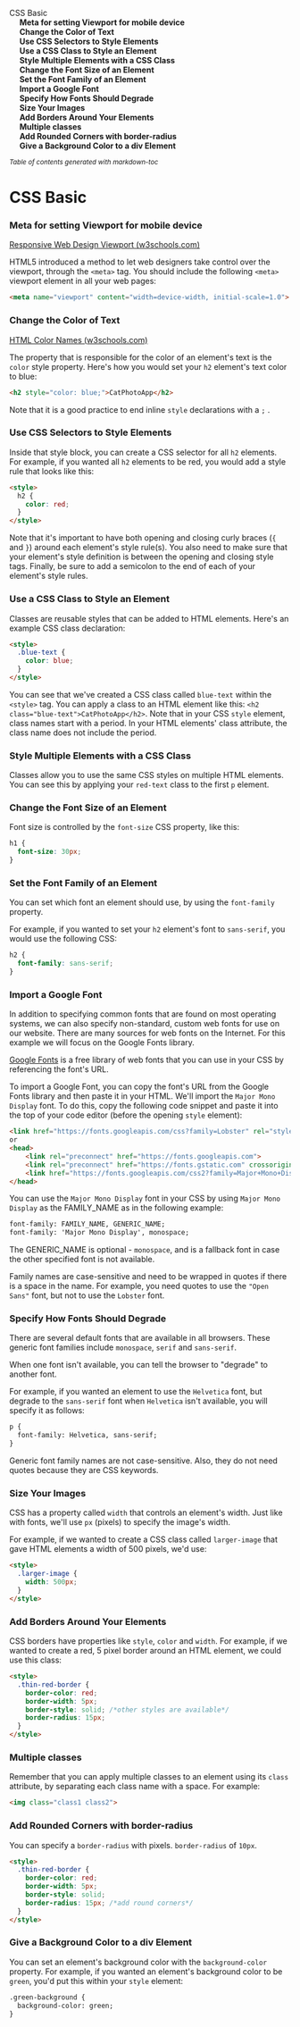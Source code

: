 <div id="toc">

- [CSS Basic](#css-basic)
    + [**Meta for setting Viewport for mobile device**](#--meta-for-setting-viewport-for-mobile-device--)
    + [**Change the Color of Text**](#--change-the-color-of-text--)
    + [**Use CSS Selectors to Style Elements**](#--use-css-selectors-to-style-elements--)
    + [**Use a CSS Class to Style an Element**](#--use-a-css-class-to-style-an-element--)
    + [**Style Multiple Elements with a CSS Class**](#--style-multiple-elements-with-a-css-class--)
    + [**Change the Font Size of an Element**](#--change-the-font-size-of-an-element--)
    + [**Set the Font Family of an Element**](#--set-the-font-family-of-an-element--)
    + [**Import a Google Font**](#--import-a-google-font--)
    + [**Specify How Fonts Should Degrade**](#--specify-how-fonts-should-degrade--)
    + [**Size Your Images**](#--size-your-images--)
    + [**Add Borders Around Your Elements**](#--add-borders-around-your-elements--)
    + [**Multiple classes**](#--multiple-classes--)
    + [**Add Rounded Corners with border-radius**](#--add-rounded-corners-with-border-radius--)
    + [**Give a Background Color to a div Element**](#--give-a-background-color-to-a-div-element--)

<small><i><a href='http://ecotrust-canada.github.io/markdown-toc/'>Table of contents generated with markdown-toc</a></i></small>


</div>

# CSS Basic

### **Meta for setting Viewport for mobile device**

[Responsive Web Design Viewport
(w3schools.com)](https://www.w3schools.com/css/css_rwd_viewport.asp)

HTML5 introduced a method to let web designers take control over the
viewport, through the `<meta>` tag. You should include the following
`<meta>` viewport element in all your web pages:

```html
<meta name="viewport" content="width=device-width, initial-scale=1.0">
```

### **Change the Color of Text**

[HTML Color Names
(w3schools.com)](https://www.w3schools.com/colors/colors_names.asp)

The property that is responsible for the color of an element's text is
the `color` style property. Here's how you would set your `h2` element's
text color to blue:

```html
<h2 style="color: blue;">CatPhotoApp</h2>
```

Note that it is a good practice to end inline `style` declarations with
a `;` .

### **Use CSS Selectors to Style Elements**

Inside that style block, you can create a CSS selector for all `h2`
elements. For example, if you wanted all `h2` elements to be red, you
would add a style rule that looks like this:

```html
<style>
  h2 {
    color: red;
  }
</style>
```

Note that it's important to have both opening and closing curly braces
(`{` and `}`) around each element's style rule(s). You also need to make
sure that your element's style definition is between the opening and
closing style tags. Finally, be sure to add a semicolon to the end of
each of your element's style rules.

### **Use a CSS Class to Style an Element**

Classes are reusable styles that can be added to HTML elements. Here's
an example CSS class declaration:

```html
<style>
  .blue-text {
    color: blue;
  }
</style>
```

You can see that we've created a CSS class called `blue-text` within the
`<style>` tag. You can apply a class to an HTML element like this:
`<h2 class="blue-text">CatPhotoApp</h2>`. Note that in your CSS `style`
element, class names start with a period. In your HTML elements' class
attribute, the class name does not include the period.

### **Style Multiple Elements with a CSS Class**

Classes allow you to use the same CSS styles on multiple HTML elements.
You can see this by applying your `red-text` class to the first `p`
element.

### **Change the Font Size of an Element**

Font size is controlled by the `font-size` CSS property, like this:

```css
h1 {
  font-size: 30px;
}
```

### **Set the Font Family of an Element**

You can set which font an element should use, by using the `font-family`
property.

For example, if you wanted to set your `h2` element's font to
`sans-serif`, you would use the following CSS:

```css
h2 {
  font-family: sans-serif;
}
```

### **Import a Google Font**

In addition to specifying common fonts that are found on most operating
systems, we can also specify non-standard, custom web fonts for use on
our website. There are many sources for web fonts on the Internet. For
this example we will focus on the Google Fonts library.

[Google Fonts](https://fonts.google.com/) is a free library of web fonts
that you can use in your CSS by referencing the font's URL.

To import a Google Font, you can copy the font's URL from the Google
Fonts library and then paste it in your HTML. We'll import the
`Major Mono Display` font. To do this, copy the following code snippet
and paste it into the top of your code editor (before the opening
`style` element):

```html
<link href="https://fonts.googleapis.com/css?family=Lobster" rel="stylesheet" type="text/css">
or
<head>
    <link rel="preconnect" href="https://fonts.googleapis.com">
	<link rel="preconnect" href="https://fonts.gstatic.com" crossorigin>
	<link href="https://fonts.googleapis.com/css2?family=Major+Mono+Display&display=swap" rel="stylesheet">
</head>
```

You can use the `Major Mono Display` font in your CSS by using
`Major Mono Display` as the FAMILY_NAME as in the following example:

```html
font-family: FAMILY_NAME, GENERIC_NAME;
font-family: 'Major Mono Display', monospace;
```

The GENERIC_NAME is optional - `monospace`, and is a fallback font in
case the other specified font is not available.

Family names are case-sensitive and need to be wrapped in quotes if
there is a space in the name. For example, you need quotes to use the
`"Open Sans"` font, but not to use the `Lobster` font.

### **Specify How Fonts Should Degrade**

There are several default fonts that are available in all browsers.
These generic font families include `monospace`, `serif` and
`sans-serif`.

When one font isn't available, you can tell the browser to "degrade" to
another font.

For example, if you wanted an element to use the `Helvetica` font, but
degrade to the `sans-serif` font when `Helvetica` isn't available, you
will specify it as follows:

```html
p {
  font-family: Helvetica, sans-serif;
}
```

Generic font family names are not case-sensitive. Also, they do not need
quotes because they are CSS keywords.

### **Size Your Images**

CSS has a property called `width` that controls an element's width. Just
like with fonts, we'll use `px` (pixels) to specify the image's width.

For example, if we wanted to create a CSS class called `larger-image`
that gave HTML elements a width of 500 pixels, we'd use:

```html
<style>
  .larger-image {
    width: 500px;
  }
</style>
```

### **Add Borders Around Your Elements**

CSS borders have properties like `style`, `color` and `width`. For
example, if we wanted to create a red, 5 pixel border around an HTML
element, we could use this class:

```html
<style>
  .thin-red-border {
    border-color: red;
    border-width: 5px;
    border-style: solid; /*other styles are available*/
    border-radius: 15px;
  }
</style>
```

### **Multiple classes**

Remember that you can apply multiple classes to an element using its
`class` attribute, by separating each class name with a space. For
example:

```html
<img class="class1 class2">
```

### **Add Rounded Corners with border-radius**

You can specify a `border-radius` with pixels. `border-radius` of
`10px`.

```html
<style>
  .thin-red-border {
    border-color: red;
    border-width: 5px;
    border-style: solid;
    border-radius: 15px; /*add round corners*/
  }
</style>
```

### **Give a Background Color to a div Element**

You can set an element's background color with the `background-color`
property. For example, if you wanted an element's background color to be
`green`, you'd put this within your `style` element:

```html
.green-background {
  background-color: green;
}
```
